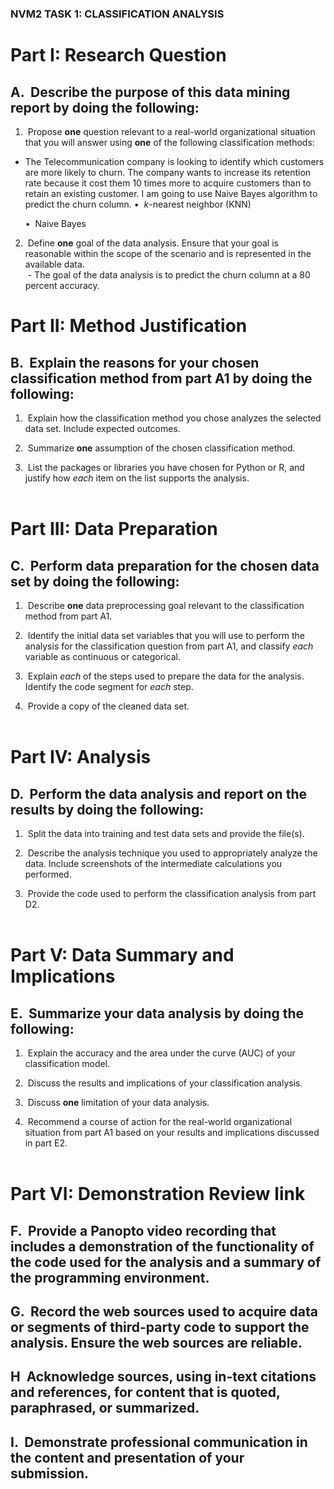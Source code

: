 ### NVM2 TASK 1: CLASSIFICATION ANALYSIS
# **Part I: Research Question**

## A.  Describe the purpose of this data mining report by doing the following:

1.  Propose **one** question relevant to a real-world organizational situation that you will answer using **one** of the following classification methods:
- The Telecommunication company is looking to identify which customers are more likely to churn. The company wants to increase its retention rate because it cost them 10 times more to acquire customers than to retain an existing customer. I am going to use Naive Bayes algorithm to predict the churn column. 
	•  _k_-nearest neighbor (KNN)

	•  Naive Bayes

2.  Define **one** goal of the data analysis. Ensure that your goal is reasonable within the scope of the scenario and is represented in the available data.  
 - The goal of the data analysis is to predict the churn column at a 80 percent accuracy.
 

# **Part II: Method Justification**

## B.  Explain the reasons for your chosen classification method from part A1 by doing the following:

1.  Explain how the classification method you chose analyzes the selected data set. Include expected outcomes.

2.  Summarize **one** assumption of the chosen classification method.

3.  List the packages or libraries you have chosen for Python or R, and justify how _each_ item on the list supports the analysis.  
 

# **Part III: Data Preparation**

## C.  Perform data preparation for the chosen data set by doing the following:

1.  Describe **one** data preprocessing goal relevant to the classification method from part A1.

2.  Identify the initial data set variables that you will use to perform the analysis for the classification question from part A1, and classify _each_ variable as continuous or categorical.

3.  Explain _each_ of the steps used to prepare the data for the analysis. Identify the code segment for _each_ step.

4.  Provide a copy of the cleaned data set.  
 

# **Part IV: Analysis**

## D.  Perform the data analysis and report on the results by doing the following:

1.  Split the data into training and test data sets and provide the file(s).

2.  Describe the analysis technique you used to appropriately analyze the data. Include screenshots of the intermediate calculations you performed.

3.  Provide the code used to perform the classification analysis from part D2.  
 

# **Part V: Data Summary and Implications**

## E.  Summarize your data analysis by doing the following:

1.  Explain the accuracy and the area under the curve (AUC) of your classification model.

2.  Discuss the results and implications of your classification analysis.

3.  Discuss **one** limitation of your data analysis.

4.  Recommend a course of action for the real-world organizational situation from part A1 based on your results and implications discussed in part E2.  
 

# **Part VI: Demonstration** Review link

## F.  Provide a Panopto video recording that includes a demonstration of the functionality of the code used for the analysis and a summary of the programming environment.

## G.  Record the web sources used to acquire data or segments of third-party code to support the analysis. Ensure the web sources are reliable.

  

## H  Acknowledge sources, using in-text citations and references, for content that is quoted, paraphrased, or summarized.

  

## I.  Demonstrate professional communication in the content and presentation of your submission.
